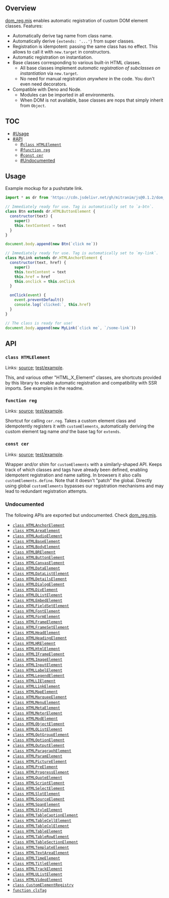 ## Overview

[dom_reg.mjs](../dom_reg.mjs) enables automatic registration of custom DOM element classes. Features:

  * Automatically derive tag name from class name.
  * Automatically derive `{extends: '...'}` from super classes.
  * Registration is idempotent: passing the same class has no effect. This allows to call it with `new.target` in constructors.
  * Automatic registration on instantiation.
  * Base classes corresponding to various built-in HTML classes.
    * All base classes implement _automatic registration of subclasses on instantiation_ via `new.target`.
    * No need for manual registration _anywhere_ in the code. You don't even need decorators.
  * Compatible with Deno and Node.
    * Modules can be imported in all environments.
    * When DOM is not available, base classes are nops that simply inherit from `Object`.

## TOC

* [#Usage](#usage)
* [#API](#api)
  * [#`class HTMLElement`](#class-htmlelement)
  * [#`function reg`](#function-reg)
  * [#`const cer`](#const-cer)
  * [#Undocumented](#undocumented)

## Usage

Example mockup for a pushstate link.

```js
import * as dr from 'https://cdn.jsdelivr.net/gh/mitranim/js@0.1.2/dom_reg.mjs'

// Immediately ready for use. Tag is automatically set to `a-btn`.
class Btn extends dr.HTMLButtonElement {
  constructor(text) {
    super()
    this.textContent = text
  }
}

document.body.append(new Btn(`click me`))

// Immediately ready for use. Tag is automatically set to `my-link`.
class MyLink extends dr.HTMLAnchorElement {
  constructor(text, href) {
    super()
    this.textContent = text
    this.href = href
    this.onclick = this.onClick
  }

  onClick(event) {
    event.preventDefault()
    console.log(`clicked:`, this.href)
  }
}

// The class is ready for use!
document.body.append(new MyLink(`click me`, `/some-link`))
```

## API

### `class HTMLElement`

Links: [source](../dom_reg.mjs#L5); [test/example](../test/dom_reg_test.mjs#L37).

This, and various other "HTML_X_Element" classes, are shortcuts provided by this library to enable automatic registration and compatibility with SSR imports. See examples in the readme.

### `function reg`

Links: [source](../dom_reg.mjs#L77); [test/example](../test/dom_reg_test.mjs#L56).

Shortcut for calling `cer.reg`. Takes a custom element class and idempotently registers it with `customElements`, automatically deriving the custom element tag name _and_ the base tag for `extends`.

### `const cer`

Links: [source](../dom_reg.mjs#L167); [test/example](../test/dom_reg_test.mjs#L64).

Wrapper and/or shim for `customElements` with a similarly-shaped API. Keeps track of which classes and tags have already been defined, enabling idempotent registration and name salting. In browsers it also calls `customElements.define`. Note that it doesn't "patch" the global. Directly using global `customElements` bypasses our registration mechanisms and may lead to redundant registration attempts.

### Undocumented

The following APIs are exported but undocumented. Check [dom_reg.mjs](../dom_reg.mjs).

  * [`class HTMLAnchorElement`](../dom_reg.mjs#L9)
  * [`class HTMLAreaElement`](../dom_reg.mjs#L10)
  * [`class HTMLAudioElement`](../dom_reg.mjs#L11)
  * [`class HTMLBaseElement`](../dom_reg.mjs#L12)
  * [`class HTMLBodyElement`](../dom_reg.mjs#L13)
  * [`class HTMLBRElement`](../dom_reg.mjs#L14)
  * [`class HTMLButtonElement`](../dom_reg.mjs#L15)
  * [`class HTMLCanvasElement`](../dom_reg.mjs#L16)
  * [`class HTMLDataElement`](../dom_reg.mjs#L17)
  * [`class HTMLDataListElement`](../dom_reg.mjs#L18)
  * [`class HTMLDetailsElement`](../dom_reg.mjs#L19)
  * [`class HTMLDialogElement`](../dom_reg.mjs#L20)
  * [`class HTMLDivElement`](../dom_reg.mjs#L21)
  * [`class HTMLDListElement`](../dom_reg.mjs#L22)
  * [`class HTMLEmbedElement`](../dom_reg.mjs#L23)
  * [`class HTMLFieldSetElement`](../dom_reg.mjs#L24)
  * [`class HTMLFontElement`](../dom_reg.mjs#L25)
  * [`class HTMLFormElement`](../dom_reg.mjs#L26)
  * [`class HTMLFrameElement`](../dom_reg.mjs#L27)
  * [`class HTMLFrameSetElement`](../dom_reg.mjs#L28)
  * [`class HTMLHeadElement`](../dom_reg.mjs#L29)
  * [`class HTMLHeadingElement`](../dom_reg.mjs#L30)
  * [`class HTMLHRElement`](../dom_reg.mjs#L31)
  * [`class HTMLHtmlElement`](../dom_reg.mjs#L32)
  * [`class HTMLIFrameElement`](../dom_reg.mjs#L33)
  * [`class HTMLImageElement`](../dom_reg.mjs#L34)
  * [`class HTMLInputElement`](../dom_reg.mjs#L35)
  * [`class HTMLLabelElement`](../dom_reg.mjs#L36)
  * [`class HTMLLegendElement`](../dom_reg.mjs#L37)
  * [`class HTMLLIElement`](../dom_reg.mjs#L38)
  * [`class HTMLLinkElement`](../dom_reg.mjs#L39)
  * [`class HTMLMapElement`](../dom_reg.mjs#L40)
  * [`class HTMLMarqueeElement`](../dom_reg.mjs#L41)
  * [`class HTMLMenuElement`](../dom_reg.mjs#L42)
  * [`class HTMLMetaElement`](../dom_reg.mjs#L43)
  * [`class HTMLMeterElement`](../dom_reg.mjs#L44)
  * [`class HTMLModElement`](../dom_reg.mjs#L45)
  * [`class HTMLObjectElement`](../dom_reg.mjs#L46)
  * [`class HTMLOListElement`](../dom_reg.mjs#L47)
  * [`class HTMLOptGroupElement`](../dom_reg.mjs#L48)
  * [`class HTMLOptionElement`](../dom_reg.mjs#L49)
  * [`class HTMLOutputElement`](../dom_reg.mjs#L50)
  * [`class HTMLParagraphElement`](../dom_reg.mjs#L51)
  * [`class HTMLParamElement`](../dom_reg.mjs#L52)
  * [`class HTMLPictureElement`](../dom_reg.mjs#L53)
  * [`class HTMLPreElement`](../dom_reg.mjs#L54)
  * [`class HTMLProgressElement`](../dom_reg.mjs#L55)
  * [`class HTMLQuoteElement`](../dom_reg.mjs#L56)
  * [`class HTMLScriptElement`](../dom_reg.mjs#L57)
  * [`class HTMLSelectElement`](../dom_reg.mjs#L58)
  * [`class HTMLSlotElement`](../dom_reg.mjs#L59)
  * [`class HTMLSourceElement`](../dom_reg.mjs#L60)
  * [`class HTMLSpanElement`](../dom_reg.mjs#L61)
  * [`class HTMLStyleElement`](../dom_reg.mjs#L62)
  * [`class HTMLTableCaptionElement`](../dom_reg.mjs#L63)
  * [`class HTMLTableCellElement`](../dom_reg.mjs#L64)
  * [`class HTMLTableColElement`](../dom_reg.mjs#L65)
  * [`class HTMLTableElement`](../dom_reg.mjs#L66)
  * [`class HTMLTableRowElement`](../dom_reg.mjs#L67)
  * [`class HTMLTableSectionElement`](../dom_reg.mjs#L68)
  * [`class HTMLTemplateElement`](../dom_reg.mjs#L69)
  * [`class HTMLTextAreaElement`](../dom_reg.mjs#L70)
  * [`class HTMLTimeElement`](../dom_reg.mjs#L71)
  * [`class HTMLTitleElement`](../dom_reg.mjs#L72)
  * [`class HTMLTrackElement`](../dom_reg.mjs#L73)
  * [`class HTMLUListElement`](../dom_reg.mjs#L74)
  * [`class HTMLVideoElement`](../dom_reg.mjs#L75)
  * [`class CustomElementRegistry`](../dom_reg.mjs#L79)
  * [`function clsTag`](../dom_reg.mjs#L183)
